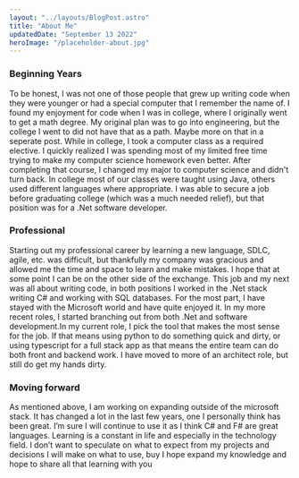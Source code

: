 ```yaml
---
layout: "../layouts/BlogPost.astro"
title: "About Me"
updatedDate: "September 13 2022"
heroImage: "/placeholder-about.jpg"
---
```



### Beginning Years
To be honest, I was not one of those people that grew up writing code when they were younger or had a special computer that I remember the name of. I found my enjoyment for code when I was in college, where I originally went to get a math degree. My original plan was to go into engineering, but the college I went to did not have that as a path. Maybe more on that in a seperate post. While in college, I took a computer class as a required elective. I quickly realized I was spending most of my limited free time trying to make my computer science homework even better. After completing that course, I changed my major to computer science and didn't turn back. In college most of our classes were taught using Java, others used different languages where appropriate. I was able to secure a job before graduating college (which was a much needed relief), but that position was for a .Net software developer.



### Professional
Starting out my professional career by learning a new language, SDLC, agile, etc. was difficult, but thankfully my company was gracious and allowed me the time and space to learn and make mistakes. I hope that at some point I can be on the other side of the exchange. This job and my next was all about writing code, in both positions I worked in the .Net stack writing C# and working with SQL databases. For the most part, I have stayed with the Microsoft world and have quite enjoyed it. In my more recent roles, I started branching out from both .Net and software development.In my current role, I pick the tool that makes the most sense for the job. If that means using python to do something quick and dirty, or using typescript for a full stack app as that means the entire team can do both front and backend work. I have moved to more of an architect role, but still do get my hands dirty.


### Moving forward
As mentioned above, I am working on expanding outside of the microsoft stack. It has changed a lot in the last few years, one I personally think has been great. I’m sure I will continue to use it as I think C# and F# are great languages. Learning is a constant in life and especially in the technology field. I don’t want to speculate on what to expect from my projects and decisions I will make on what to use, buy I hope expand my knowledge and hope to share all that learning with you
